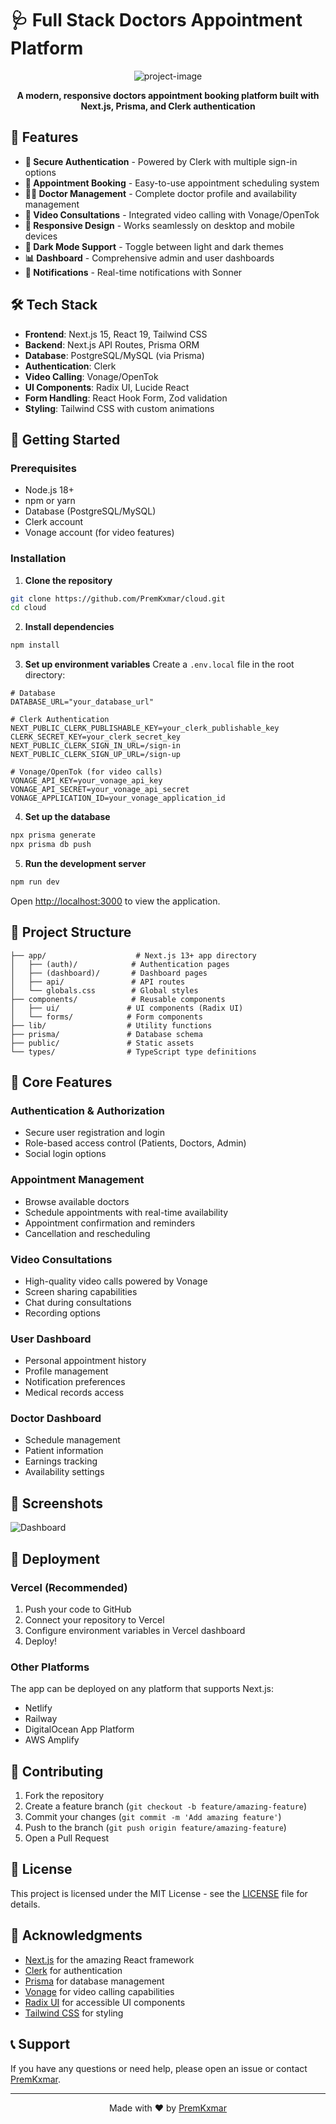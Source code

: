 # 🩺 Full Stack Doctors Appointment Platform

<p align="center">
  <img src="https://socialify.git.ci/PremKxmar/cloud/image?custom_language=Next.js&language=1&name=1&owner=1&stargazers=1&theme=Dark" alt="project-image">
</p>

<p align="center">
  <strong>A modern, responsive doctors appointment booking platform built with Next.js, Prisma, and Clerk authentication</strong>
</p>

## 🌟 Features

- **🔐 Secure Authentication** - Powered by Clerk with multiple sign-in options
- **📅 Appointment Booking** - Easy-to-use appointment scheduling system
- **👨‍⚕️ Doctor Management** - Complete doctor profile and availability management
- **🎥 Video Consultations** - Integrated video calling with Vonage/OpenTok
- **📱 Responsive Design** - Works seamlessly on desktop and mobile devices
- **🌙 Dark Mode Support** - Toggle between light and dark themes
- **📊 Dashboard** - Comprehensive admin and user dashboards
- **🔔 Notifications** - Real-time notifications with Sonner

## 🛠️ Tech Stack

- **Frontend**: Next.js 15, React 19, Tailwind CSS
- **Backend**: Next.js API Routes, Prisma ORM
- **Database**: PostgreSQL/MySQL (via Prisma)
- **Authentication**: Clerk
- **Video Calling**: Vonage/OpenTok
- **UI Components**: Radix UI, Lucide React
- **Form Handling**: React Hook Form, Zod validation
- **Styling**: Tailwind CSS with custom animations

## 🚀 Getting Started

### Prerequisites

- Node.js 18+ 
- npm or yarn
- Database (PostgreSQL/MySQL)
- Clerk account
- Vonage account (for video features)

### Installation

1. **Clone the repository**
```bash
git clone https://github.com/PremKxmar/cloud.git
cd cloud
```

2. **Install dependencies**
```bash
npm install
```

3. **Set up environment variables**
Create a `.env.local` file in the root directory:
```env
# Database
DATABASE_URL="your_database_url"

# Clerk Authentication
NEXT_PUBLIC_CLERK_PUBLISHABLE_KEY=your_clerk_publishable_key
CLERK_SECRET_KEY=your_clerk_secret_key
NEXT_PUBLIC_CLERK_SIGN_IN_URL=/sign-in
NEXT_PUBLIC_CLERK_SIGN_UP_URL=/sign-up

# Vonage/OpenTok (for video calls)
VONAGE_API_KEY=your_vonage_api_key
VONAGE_API_SECRET=your_vonage_api_secret
VONAGE_APPLICATION_ID=your_vonage_application_id
```

4. **Set up the database**
```bash
npx prisma generate
npx prisma db push
```

5. **Run the development server**
```bash
npm run dev
```

Open [http://localhost:3000](http://localhost:3000) to view the application.

## 📁 Project Structure

```
├── app/                    # Next.js 13+ app directory
│   ├── (auth)/            # Authentication pages
│   ├── (dashboard)/       # Dashboard pages
│   ├── api/               # API routes
│   └── globals.css        # Global styles
├── components/            # Reusable components
│   ├── ui/               # UI components (Radix UI)
│   └── forms/            # Form components
├── lib/                  # Utility functions
├── prisma/               # Database schema
├── public/               # Static assets
└── types/                # TypeScript type definitions
```

## 🎯 Core Features

### Authentication & Authorization
- Secure user registration and login
- Role-based access control (Patients, Doctors, Admin)
- Social login options

### Appointment Management
- Browse available doctors
- Schedule appointments with real-time availability
- Appointment confirmation and reminders
- Cancellation and rescheduling

### Video Consultations
- High-quality video calls powered by Vonage
- Screen sharing capabilities
- Chat during consultations
- Recording options

### User Dashboard
- Personal appointment history
- Profile management
- Notification preferences
- Medical records access

### Doctor Dashboard
- Schedule management
- Patient information
- Earnings tracking
- Availability settings

## 📱 Screenshots

![Dashboard](https://drive.google.com/file/d/1Q-WGVidrqek8F6c0k35Lg6zLlb2MHnux/view?usp=sharing)

## 🚀 Deployment

### Vercel (Recommended)
1. Push your code to GitHub
2. Connect your repository to Vercel
3. Configure environment variables in Vercel dashboard
4. Deploy!

### Other Platforms
The app can be deployed on any platform that supports Next.js:
- Netlify
- Railway
- DigitalOcean App Platform
- AWS Amplify

## 🤝 Contributing

1. Fork the repository
2. Create a feature branch (`git checkout -b feature/amazing-feature`)
3. Commit your changes (`git commit -m 'Add amazing feature'`)
4. Push to the branch (`git push origin feature/amazing-feature`)
5. Open a Pull Request

## 📝 License

This project is licensed under the MIT License - see the [LICENSE](LICENSE) file for details.

## 🙏 Acknowledgments

- [Next.js](https://nextjs.org/) for the amazing React framework
- [Clerk](https://clerk.com/) for authentication
- [Prisma](https://prisma.io/) for database management
- [Vonage](https://vonage.com/) for video calling capabilities
- [Radix UI](https://radix-ui.com/) for accessible UI components
- [Tailwind CSS](https://tailwindcss.com/) for styling

## 📞 Support

If you have any questions or need help, please open an issue or contact [PremKxmar](https://github.com/PremKxmar).

---

<p align="center">Made with ❤️ by <a href="https://github.com/PremKxmar">PremKxmar</a></p>

